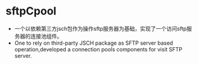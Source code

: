 # sftpCpool
* 一个以依赖第三方jsch包作为操作sftp服务器为基础，实现了一个访问sftp服务器的连接池组件。
* One to rely on third-party JSCH package as SFTP server based operation,developed a connection pools components for visit SFTP server.
